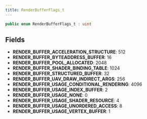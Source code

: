 ```yaml
---
title: RenderBufferFlags_t
---
```


```csharp
public enum RenderBufferFlags_t : uint
```

## Fields

- **RENDER_BUFFER_ACCELERATION_STRUCTURE**: 512
- **RENDER_BUFFER_BYTEADDRESS_BUFFER**: 16
- **RENDER_BUFFER_POOL_ALLOCATED**: 2048
- **RENDER_BUFFER_SHADER_BINDING_TABLE**: 1024
- **RENDER_BUFFER_STRUCTURED_BUFFER**: 32
- **RENDER_BUFFER_UAV_DRAW_INDIRECT_ARGS**: 256
- **RENDER_BUFFER_USAGE_CONDITIONAL_RENDERING**: 4096
- **RENDER_BUFFER_USAGE_INDEX_BUFFER**: 2
- **RENDER_BUFFER_USAGE_NONE**: 0
- **RENDER_BUFFER_USAGE_SHADER_RESOURCE**: 4
- **RENDER_BUFFER_USAGE_UNORDERED_ACCESS**: 8
- **RENDER_BUFFER_USAGE_VERTEX_BUFFER**: 1

